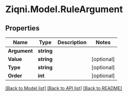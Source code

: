 
# Ziqni.Model.RuleArgument

## Properties

Name | Type | Description | Notes
------------ | ------------- | ------------- | -------------
**Argument** | **string** |  | 
**Value** | **string** |  | [optional] 
**Type** | **string** |  | [optional] 
**Order** | **int** |  | [optional] 

[[Back to Model list]](../README.md#documentation-for-models)
[[Back to API list]](../README.md#documentation-for-api-endpoints)
[[Back to README]](../README.md)

